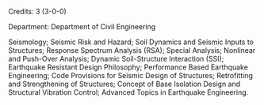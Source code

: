 Credits: 3 (3-0-0)

Department: Department of Civil Engineering

Seismology; Seismic Risk and Hazard; Soil Dynamics and Seismic Inputs to Structures; Response Spectrum Analysis (RSA); Special Analysis; Nonlinear and Push-Over Analysis; Dynamic Soil-Structure Interaction (SSI); Earthquake Resistant Design Philosophy; Performance Based Earthquake Engineering; Code Provisions for Seismic Design of Structures; Retrofitting and Strengthening of Structures; Concept of Base Isolation Design and Structural Vibration Control; Advanced Topics in Earthquake Engineering.